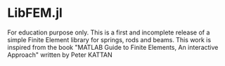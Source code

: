# LibFEM.jl
For education purpose only.
This is a first and incomplete release of a simple Finite Element library for springs, rods and beams. This work is inspired from the book "MATLAB Guide to Finite Elements, An interactive Approach" written by Peter KATTAN   
